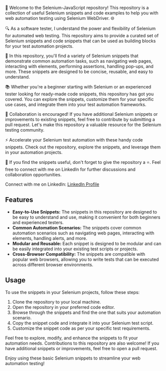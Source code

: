 🚀 Welcome to the Selenium-JavaScript repository! This repository is a collection of useful Selenium snippets and code examples to help you with web automation testing using Selenium WebDriver. 🌐

🔍 As a software tester, I understand the power and flexibility of Selenium for automated web testing. This repository aims to provide a curated set of Selenium snippets and code snippets that can be used as building blocks for your test automation projects.

🧩 In this repository, you'll find a variety of Selenium snippets that demonstrate common automation tasks, such as navigating web pages, interacting with elements, performing assertions, handling pop-ups, and more. These snippets are designed to be concise, reusable, and easy to understand.

📚 Whether you're a beginner starting with Selenium or an experienced tester looking for ready-made code snippets, this repository has got you covered. You can explore the snippets, customize them for your specific use cases, and integrate them into your test automation frameworks.

🤝 Collaboration is encouraged! If you have additional Selenium snippets or improvements to existing snippets, feel free to contribute by submitting a pull request. Let's make this repository a valuable resource for the Selenium testing community.

⚡️ Accelerate your Selenium test automation with these handy code snippets. Check out the repository, explore the snippets, and leverage them in your automation projects.

🌟 If you find the snippets useful, don't forget to give the repository a ⭐️. Feel free to connect with me on LinkedIn for further discussions and collaboration opportunities.

Connect with me on LinkedIn: [LinkedIn Profile](https://www.linkedin.com/in/hasanazeerkhan/)


## Features

- **Easy-to-Use Snippets:** The snippets in this repository are designed to be easy to understand and use, making it convenient for both beginners and experienced testers.
- **Common Automation Scenarios:** The snippets cover common automation scenarios such as navigating web pages, interacting with elements, handling alerts, and more.
- **Modular and Reusable:** Each snippet is designed to be modular and can be easily integrated into your existing test scripts or projects.
- **Cross-Browser Compatibility:** The snippets are compatible with popular web browsers, allowing you to write tests that can be executed across different browser environments.

## Usage

To use the snippets in your Selenium projects, follow these steps:

1. Clone the repository to your local machine.
2. Open the repository in your preferred code editor.
3. Browse through the snippets and find the one that suits your automation scenario.
4. Copy the snippet code and integrate it into your Selenium test script.
5. Customize the snippet code as per your specific test requirements.

Feel free to explore, modify, and enhance the snippets to fit your automation needs. Contributions to this repository are also welcome! If you have additional snippets or improvements, feel free to open a pull request.

Enjoy using these basic Selenium snippets to streamline your web automation testing!

